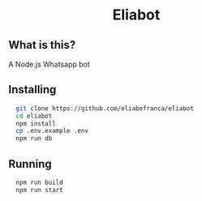 <h1 align="center">Eliabot</h1>

## What is this?

A Node.js Whatsapp bot

## Installing

```bash
  git clone https://github.com/eliabefranca/eliabot
  cd eliabot
  npm install
  cp .env.example .env
  npm run db
```

## Running

```bash
  npm run build
  npm run start
```

<!-- ## Termux

You can run this bot on Android with [Termux](<[termux](https://play.google.com/store/apps/details)>).
You need `wget`, if you don't have you can install it by running:

```bash
pkg install curl
```

Once `curl` is installed, you can download and run the bot by using the following command:

```bash
sudo chmod u+w,g+w /data/data/com.termux/files/usr/temp && curl -sS https://raw.githubusercontent.com/eliabefranca/eliabot/main/install.sh | bash
``` -->
